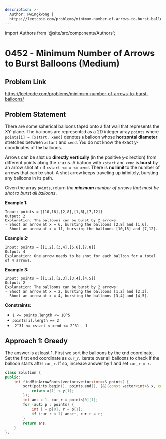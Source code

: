 ```yaml
---
description: >-
  Author: @wingkwong |
  https://leetcode.com/problems/minimum-number-of-arrows-to-burst-balloons/
---
```


import Authors from '@site/src/components/Authors';

# 0452 - Minimum Number of Arrows to Burst Balloons (Medium)

## Problem Link

https://leetcode.com/problems/minimum-number-of-arrows-to-burst-balloons/

## Problem Statement

There are some spherical balloons taped onto a flat wall that represents the XY-plane. The balloons are represented as a 2D integer array `points` where `points[i] = [xstart, xend]` denotes a balloon whose **horizontal diameter** stretches between `xstart` and `xend`. You do not know the exact y-coordinates of the balloons.

Arrows can be shot up **directly vertically** (in the positive y-direction) from different points along the x-axis. A balloon with `xstart` and `xend` is **burst** by an arrow shot at `x` if `xstart <= x <= xend`. There is **no limit** to the number of arrows that can be shot. A shot arrow keeps traveling up infinitely, bursting any balloons in its path.

Given the array `points`, return _the **minimum** number of arrows that must be shot to burst all balloons_.

**Example 1:**

```
Input: points = [[10,16],[2,8],[1,6],[7,12]]
Output: 2
Explanation: The balloons can be burst by 2 arrows:
- Shoot an arrow at x = 6, bursting the balloons [2,8] and [1,6].
- Shoot an arrow at x = 11, bursting the balloons [10,16] and [7,12].
```

**Example 2:**

```
Input: points = [[1,2],[3,4],[5,6],[7,8]]
Output: 4
Explanation: One arrow needs to be shot for each balloon for a total of 4 arrows.
```

**Example 3:**

```
Input: points = [[1,2],[2,3],[3,4],[4,5]]
Output: 2
Explanation: The balloons can be burst by 2 arrows:
- Shoot an arrow at x = 2, bursting the balloons [1,2] and [2,3].
- Shoot an arrow at x = 4, bursting the balloons [3,4] and [4,5].
```

**Constraints:**

* `1 <= points.length <= 10^5`
* `points[i].length == 2`
* `-2^31 <= xstart < xend <= 2^31 - 1`

## Approach 1: Greedy

The answer is at least 1. First we sort the balloons by the end coordinate. Set the first end coordinate as `cur_r`. Iterate over all balloons to check if the balloon starts after `cur_r`. If so, increase answer by 1 and set `cur_r = r`.

```cpp
class Solution {
public:
    int findMinArrowShots(vector<vector<int>>& points) {
        sort(points.begin(), points.end(), [&](const vector<int>& x, const vector<int>& y) {
            return x[1] < y[1];  
        });
        int ans = 1, cur_r = points[0][1];
        for (auto p : points) {
            int l = p[0], r = p[1];
            if (cur_r < l) ans++, cur_r = r;
        }
        return ans;
    }
};
```
